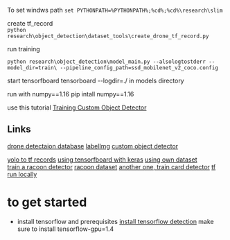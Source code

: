 To set windws path
`set PYTHONPATH=%PYTHONPATH%;%cd%;%cd%\research\slim`

create tf_record  
```python research\object_detection\dataset_tools\create_drone_tf_record.py```

run training
```
python research\object_detection\model_main.py --alsologtostderr --model_dir=train\ --pipeline_config_path=ssd_mobilenet_v2_coco.config
```

start tensorfboard
tensorboard --logdir=./ in models directory

run with numpy==1.16
pip intall numpy==1.16

use this tutorial
[Training Custom Object Detector](https://tensorflow-object-detection-api-tutorial.readthedocs.io/en/latest/training.html#creating-tensorflow-records)


## Links
[drone detectaion database](https://github.com/Futi7/Drone-Detection?files=1)
[labelImg](https://github.com/tzutalin/labelImg)
[custom object detector](https://becominghuman.ai/tensorflow-object-detection-api-tutorial-training-and-evaluating-custom-object-detector-ed2594afcf73)  

[yolo to tf records](https://github.com/mwindowshz/YoloToTfRecords)
[using tensorfboard with keras](https://www.tensorflow.org/tensorboard/get_started)
[using own dataset](https://github.com/tensorflow/models/blob/master/research/object_detection/g3doc/using_your_own_dataset.md)  
[train a racoon detector](https://towardsdatascience.com/how-to-train-your-own-object-detector-with-tensorflows-object-detector-api-bec72ecfe1d9)
[racoon dataset](https://github.com/datitran/raccoon_dataset)
[another one, train card detector](https://github.com/EdjeElectronics/TensorFlow-Object-Detection-API-Tutorial-Train-Multiple-Objects-Windows-10)
[tf run locally](https://github.com/tensorflow/models/blob/master/research/object_detection/g3doc/running_locally.md)

# to get started
* install tensorflow and prerequisites
[install tensorflow detection](https://tensorflow-object-detection-api-tutorial.readthedocs.io/en/latest/install.html#general-remarks)
make sure to install tensorflow-gpu=1.4
